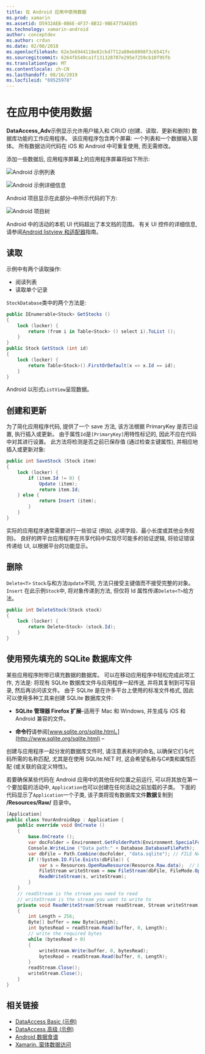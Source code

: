 ```yaml
---
title: 在 Android 应用中使用数据
ms.prod: xamarin
ms.assetid: D5932AEB-0B6E-4F37-8B32-9BE4775AEE85
ms.technology: xamarin-android
author: conceptdev
ms.author: crdun
ms.date: 02/08/2018
ms.openlocfilehash: 62e3e6944118e82cbd7712a80eb8098f3c6541fc
ms.sourcegitcommit: 6264fb540ca1f131328707e295e7259cb10f95fb
ms.translationtype: MT
ms.contentlocale: zh-CN
ms.lasthandoff: 08/16/2019
ms.locfileid: "69525978"
---
```

# <a name="using-data-in-an-app"></a>在应用中使用数据

**DataAccess_Adv**示例显示允许用户输入和 CRUD (创建、读取、更新和删除) 数据库功能的工作应用程序。 该应用程序包含两个屏幕: 一个列表和一个数据输入窗体。 所有数据访问代码在 iOS 和 Android 中可重复使用, 而无需修改。

添加一些数据后, 应用程序屏幕上的应用程序屏幕将如下所示:

![Android 示例列表](using-data-in-an-app-images/image11.png "Android 示例列表")

![Android 示例详细信息](using-data-in-an-app-images/image12.png "Android 示例详细信息")

Android 项目显示在此部分&ndash;中所示代码的下方:

![Android 项目树](using-data-in-an-app-images/image14.png "Android 项目树")

Android 中的活动的本机 UI 代码超出了本文档的范围。 有关 UI 控件的详细信息, 请参阅[Android listview 和适配器](~/android/user-interface/layouts/list-view/index.md)指南。

## <a name="read"></a>读取

示例中有两个读取操作:

- 阅读列表
- 读取单个记录

`StockDatabase`类中的两个方法是:

```csharp
public IEnumerable<Stock> GetStocks ()
{
    lock (locker) {
        return (from i in Table<Stock> () select i).ToList ();
    }
}
public Stock GetStock (int id)
{
    lock (locker) {
        return Table<Stock>().FirstOrDefault(x => x.Id == id);
    }
}
```

Android 以形式`ListView`呈现数据。

## <a name="create-and-update"></a>创建和更新

为了简化应用程序代码, 提供了一个 save 方法, 该方法根据 PrimaryKey 是否已设置, 执行插入或更新。 由于属性`Id`是`[PrimaryKey]`用特性标记的, 因此不应在代码中对其进行设置。 此方法将检测是否之前已保存值 (通过检查主键属性), 并相应地插入或更新对象:

```csharp
public int SaveStock (Stock item)
{
    lock (locker) {
        if (item.Id != 0) {
            Update (item);
            return item.Id;
    } else {
            return Insert (item);
        }
    }
}
```

实际的应用程序通常需要进行一些验证 (例如, 必填字段、最小长度或其他业务规则)。 良好的跨平台应用程序在共享代码中实现尽可能多的验证逻辑, 将验证错误传递给 UI, 以根据平台的功能显示。

## <a name="delete"></a>删除

`Delete<T>` `Stock`与和方法`Update`不同, 方法只接受主键值而不接受完整的对象。 `Insert` 在此示例`Stock`中, 将对象传递到方法, 但仅将 Id 属性传递`Delete<T>`给方法。

```csharp
public int DeleteStock(Stock stock)
{
    lock (locker) {
        return Delete<Stock> (stock.Id);
    }
}
```

## <a name="using-a-pre-populated-sqlite-database-file"></a>使用预先填充的 SQLite 数据库文件

某些应用程序附带已填充数据的数据库。 可以在移动应用程序中轻松完成此项工作, 方法是: 将现有 SQLite 数据库文件与应用程序一起传送, 并将其复制到可写目录, 然后再访问该文件。 由于 SQLite 是在许多平台上使用的标准文件格式, 因此可以使用多种工具来创建 SQLite 数据库文件:

- **SQLite 管理器 Firefox 扩展**&ndash;适用于 Mac 和 Windows, 并生成与 iOS 和 Android 兼容的文件。

- **命令行**请参阅[www.sqlite.org/sqlite.html。](http://www.sqlite.org/sqlite.html) &ndash;

创建与应用程序一起分发的数据库文件时, 请注意表和列的命名, 以确保它们与代码所需的名称匹配, 尤其是在使用 SQLite.NET 时, 这会希望名称与C#类和属性匹配 (或关联的自定义特性)。

若要确保某些代码在 Android 应用中的其他任何位置之前运行, 可以将其放在第一个要加载的活动中, `Application`也可以创建在任何活动之前加载的子类。 下面的代码显示了`Application`一个子类, 该子类将现有数据库文件**数据**复制到 **/Resources/Raw/** 目录中。

```csharp
[Application]
public class YourAndroidApp : Application {
    public override void OnCreate ()
    {
        base.OnCreate ();
        var docFolder = Environment.GetFolderPath(Environment.SpecialFolder.Personal);
        Console.WriteLine ("Data path:" + Database.DatabaseFilePath);
        var dbFile = Path.Combine(docFolder, "data.sqlite"); // FILE NAME TO USE WHEN COPIED
        if (!System.IO.File.Exists(dbFile)) {
            var s = Resources.OpenRawResource(Resource.Raw.data);  // DATA FILE RESOURCE ID
            FileStream writeStream = new FileStream(dbFile, FileMode.OpenOrCreate, FileAccess.Write);
            ReadWriteStream(s, writeStream);
        }
    }
    // readStream is the stream you need to read
    // writeStream is the stream you want to write to
    private void ReadWriteStream(Stream readStream, Stream writeStream)
    {
        int Length = 256;
        Byte[] buffer = new Byte[Length];
        int bytesRead = readStream.Read(buffer, 0, Length);
        // write the required bytes
        while (bytesRead > 0)
        {
            writeStream.Write(buffer, 0, bytesRead);
            bytesRead = readStream.Read(buffer, 0, Length);
        }
        readStream.Close();
        writeStream.Close();
    }
}
```


## <a name="related-links"></a>相关链接

- [DataAccess Basic (示例)](https://github.com/xamarin/mobile-samples/tree/master/DataAccess/Basic)
- [DataAccess 高级 (示例)](https://github.com/xamarin/mobile-samples/tree/master/DataAccess/Advanced)
- [Android 数据食谱](https://github.com/xamarin/recipes/tree/master/Recipes/android/data)
- [Xamarin. 窗体数据访问](~/xamarin-forms/data-cloud/data/databases.md)

